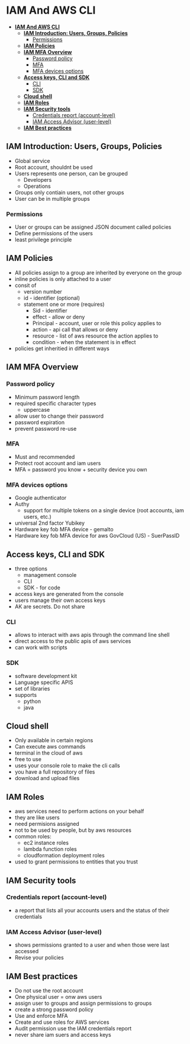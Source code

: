 # **IAM And AWS CLI**

- [**IAM And AWS CLI**](#iam-and-aws-cli)
  - [**IAM Introduction: Users, Groups, Policies**](#iam-introduction-users-groups-policies)
    - [Permissions](#permissions)
  - [**IAM Policies**](#iam-policies)
  - [**IAM MFA Overview**](#iam-mfa-overview)
    - [Password policy](#password-policy)
    - [MFA](#mfa)
    - [MFA devices options](#mfa-devices-options)
  - [**Access keys, CLI and SDK**](#access-keys-cli-and-sdk)
    - [CLI](#cli)
    - [SDK](#sdk)
  - [**Cloud shell**](#cloud-shell)
  - [**IAM Roles**](#iam-roles)
  - [**IAM Security tools**](#iam-security-tools)
    - [Credentials report (account-level)](#credentials-report-account-level)
    - [IAM Access Advisor (user-level)](#iam-access-advisor-user-level)
  - [**IAM Best practices**](#iam-best-practices)

## **IAM Introduction: Users, Groups, Policies**

- Global service
- Root account, shouldnt be used
- Users represents one person, can be grouped
  - Developers
  - Operations
- Groups only contiain users, not other groups
- User can be in multiple groups

### Permissions

- User or groups can be assigned JSON document called policies
- Define permissions of the users
- least privilege principle

## **IAM Policies**

- All policies assign to a group are inherited by everyone on the group
- inline policies is only attached to a user
- consit of
  - version number
  - id - identifier (optional)
  - statement one or more (requires)
    - Sid - identifier
    - effect - allow or deny
    - Principal - account, user or role this policy applies to
    - action - api call that allows or deny
    - resource - list of aws resource the action applies to
    - condition - when the statement is in effect
- policies get inheritied in different ways


## **IAM MFA Overview**

### Password policy

- Minimum password length
- required specific character types
  - uppercase
- allow user to change their password
- password expiration
- prevent password re-use

### MFA

- Must and recommended
- Protect root account and iam users
- MFA = password you know + security device you own

### MFA devices options

- Google authenticator
- Authy
  - support for multiple tokens on a single device (root accounts, iam users, etc.)
- universal 2nd factor Yubikey
- Hardware key fob MFA device - gemalto
- Hardware key fob MFA device for aws GovCloud (US) - SuerPassID

## **Access keys, CLI and SDK**

- three options
  - management console
  - CLI
  - SDK - for code
- access keys are generated from the console
- users manage their own access keys
- AK are secrets. Do not share

### CLI

- allows to interact with aws apis through the command line shell
- direct access to the public apis of aws services
- can work with scripts

### SDK

- software development kit
- Language specific APIS
- set of libraries
- supports
  - python
  - java

## **Cloud shell**

- Only available in certain regions
- Can execute aws commands
- terminal in the cloud of aws
- free to use
- uses your console role to make the cli calls
- you have a full repository of files
- download and upload files

## **IAM Roles**

- aws services need to perform actions on your behalf
- they are like users
- need permisions assigned
- not to be used by people, but by aws resources
- common roles:
  - ec2 instance roles
  - lambda function roles
  - cloudformation deployment roles
- used to grant permissions to entities that you trust

## **IAM Security tools**

### Credentials report (account-level)

- a report that lists all your accounts users and the status of their credentials

### IAM Access Advisor (user-level)

- shows permissions granted to a user and when those were last accessed
- Revise your policies

## **IAM Best practices**

- Do not use the root account
- One physical user = onw aws users
- assign user to groups and assign permissions to groups
- create a strong password policy
- Use and enforce MFA
- Create and use roles for AWS services
- Audit permission use the IAM credentials report
- never share iam suers and access keys
